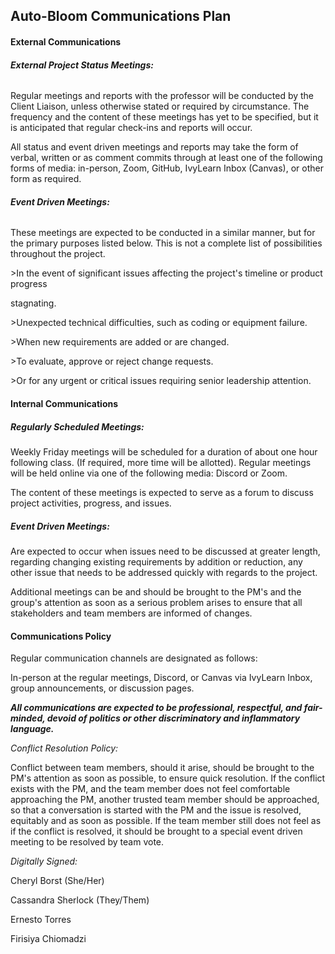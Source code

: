 ## **Auto-Bloom Communications Plan**

#### **External Communications**

###### **_External Project Status Meetings:_** 

Regular meetings and reports with the professor will be conducted by the Client Liaison, unless otherwise stated or required by circumstance. The frequency and the content of these meetings has yet to be specified, but it is anticipated that regular check-ins and reports will occur.

All status and event driven meetings and reports may take the form of verbal, written or as comment commits through at least one of the following forms of media: in-person, Zoom, GitHub, IvyLearn Inbox (Canvas), or other form as required.

###### **_Event Driven Meetings:_**

These meetings are expected to be conducted in a similar manner, but for the primary purposes listed below. This is not a complete list of possibilities throughout the project.

\>In the event of significant issues affecting the project's timeline or product progress

  stagnating.

\>Unexpected technical difficulties, such as coding or equipment failure.

\>When new requirements are added or are changed.

\>To evaluate, approve or reject change requests.

\>Or for any urgent or critical issues requiring senior leadership attention.

#### **Internal Communications**

##### **_Regularly Scheduled Meetings:_**

Weekly Friday meetings will be scheduled for a duration of about one hour following class. (If required, more time will be allotted). Regular meetings will be held online via one of the following media: Discord or Zoom.

The content of these meetings is expected to serve as a forum to discuss project activities, progress, and issues.

##### **_Event Driven Meetings:_**

Are expected to occur when issues need to be discussed at greater length, regarding changing existing requirements by addition or reduction, any other issue that needs to be addressed quickly with regards to the project.

Additional meetings can be and should be brought to the PM's and the group's attention as soon as a serious problem arises to ensure that all stakeholders and team members are informed of changes.

#### **Communications Policy**

Regular communication channels are designated as follows:

In-person at the regular meetings, Discord, or Canvas via IvyLearn Inbox, group announcements, or discussion pages.


**_All communications are expected to be professional, respectful, and fair-minded, devoid of politics or other discriminatory and inflammatory language._**

_Conflict Resolution Policy:_

Conflict between team members, should it arise, should be brought to the PM's attention as soon as possible, to ensure quick resolution. If the conflict exists with the PM, and the team member does not feel comfortable approaching the PM, another trusted team member should be approached, so that a conversation is started with the PM and the issue is resolved, equitably and as soon as possible. If the team member still does not feel as if the conflict is resolved, it should be brought to a special event driven meeting to be resolved by team vote.

_Digitally Signed:_

Cheryl Borst (She/Her)

Cassandra Sherlock (They/Them)

Ernesto Torres

Firisiya Chiomadzi
